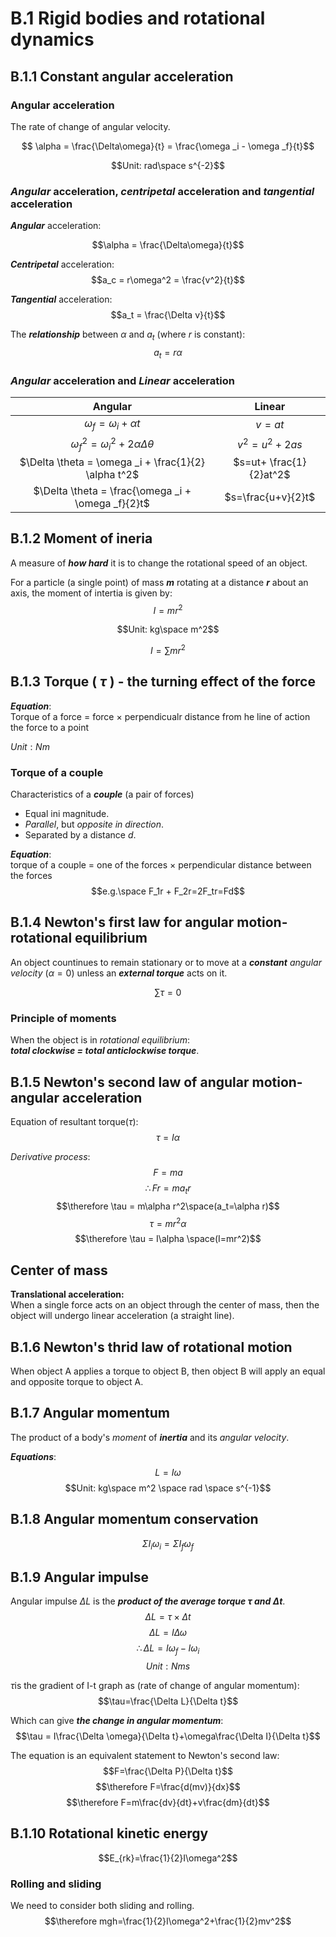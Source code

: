 # B.1 Rigid bodies and rotational dynamics
## B.1.1 Constant angular acceleration  
### Angular acceleration
The rate of change of angular velocity.  

$$ \alpha = \frac{\Delta\omega}{t} = \frac{\omega _i - \omega _f}{t}$$

$$Unit: rad\space s^{-2}$$

### ***Angular*** acceleration, ***centripetal*** acceleration and ***tangential*** acceleration


***Angular*** acceleration:

$$\alpha = \frac{\Delta\omega}{t}$$  

***Centripetal*** acceleration:   
$$a_c = r\omega^2 = \frac{v^2}{t}$$  

***Tangential*** acceleration:
$$a_t = \frac{\Delta v}{t}$$

The ***relationship*** between $\alpha$ and $a_t$ (where $r$ is constant):
$$a_t = r\alpha$$


### ***Angular*** acceleration and ***Linear*** acceleration


|Angular|Linear|
|:---:|:---:|
|$\omega _f = \omega _i + \alpha t$|$v=at$|
|$\omega _f^2 = \omega_i^2 + 2\alpha \Delta \theta$|$v^2=u^2+2as$|
|$\Delta \theta = \omega _i + \frac{1}{2} \alpha t^2$|$s=ut+ \frac{1}{2}at^2$|
|$\Delta \theta = \frac{\omega _i + \omega _f}{2}t$|$s=\frac{u+v}{2}t$|


## B.1.2 Moment of ineria
A measure of ***how hard*** it is to change the rotational speed of an object.  

For a particle (a single point) of mass ***m*** rotating at a distance ***r*** about an axis, the moment of intertia is given by: 
$$I = mr^2$$

$$Unit: kg\space m^2$$

$$I = \sum mr^2$$

## B.1.3 Torque ( $\tau$ ) - the turning effect of the force  
***Equation***:   
Torque of a force = force $\times$ perpendicualr distance from he line of action the force to a point

$Unit: Nm$

### Torque of a couple  
Characteristics of a ***couple*** (a pair of forces)
* Equal ini magnitude.  
* *Parallel*, but *opposite in direction*.  
* Separated by a distance $d$.  

***Equation***:  
torque of a couple = one of the forces $\times$ perpendicular distance between the forces
$$e.g.\space F_1r + F_2r=2F_tr=Fd$$

## B.1.4 Newton's first law for angular motion-rotational equilibrium  
An object countinues to remain stationary or to move at a ***constant*** *angular velocity* ($\alpha = 0$) unless an ***external torque*** acts on it.  

$$\sum \tau = 0$$

### Principle of moments  
When the object is in *rotational equilibrium*:  
***total clockwise = total anticlockwise torque***. 

## B.1.5 Newton's second law of angular motion-angular acceleration 
Equation of resultant torque($\tau$):
$$\tau = I\alpha$$

*Derivative process*:
$$F=ma$$
$$\therefore Fr=ma_tr$$
$$\therefore \tau = m\alpha r^2\space(a_t=\alpha r)$$
$$\tau = mr^2\alpha$$
$$\therefore \tau = I\alpha \space(I=mr^2)$$

## Center of mass
**Translational acceleration:**  
When a single force acts on an object through the center of mass, then the object will undergo linear acceleration (a straight line).  

## B.1.6 Newton's thrid law of rotational motion 
When object A applies a torque to object B, then object B will apply an equal and opposite torque to object A. 

## B.1.7 Angular momentum
The product of a body's *moment* of ***inertia*** and its *angular velocity*.  

***Equations***:
$$L=I\omega$$
$$Unit: kg\space m^2 \space rad \space s^{-1}$$

## B.1.8 Angular momentum conservation
$$\Sigma I_i \omega_i=\Sigma I_f\omega_f$$

## B.1.9 Angular impulse
Angular impulse $\Delta L$ is the ***product of the average torque $\tau$ and $\Delta t$***.
$$\Delta L = \tau \times \Delta t$$
$$\Delta L = I\Delta \omega$$
$$\therefore \Delta L = I\omega_f-I\omega_i$$
$$Unit:Nms$$  

$\tau$is the gradient of I-t graph as (rate of change of angular momentum):  
$$\tau=\frac{\Delta L}{\Delta t}$$

Which can give ***the change in angular momentum***:
$$\tau = I\frac{\Delta \omega}{\Delta t}+\omega\frac{\Delta I}{\Delta t}$$



The equation is an equivalent statement to Newton's second law:  
$$F=\frac{\Delta P}{\Delta t}$$
$$\therefore F=\frac{d(mv)}{dx}$$
$$\therefore F=m\frac{dv}{dt}+v\frac{dm}{dt}$$

## B.1.10 Rotational kinetic energy
$$E_{rk}=\frac{1}{2}I\omega^2$$

### Rolling and sliding
We need to consider both sliding and rolling. 
$$\therefore mgh=\frac{1}{2}I\omega^2+\frac{1}{2}mv^2$$
